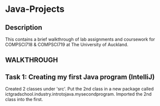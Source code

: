 <h1>Java-Projects</h1>

<h2>Description</h2>
<p>This contains a brief walkthrough of lab assignments and coursework for COMPSCI718 & COMPSCI719 at The University of Auckland.</p>

<h2>WALKTHROUGH</h2>
<h2>Task 1: Creating my first Java program (IntelliJ)</h2>
<p>Created 2 classes under 'src'. Put the 2nd class in a new package called ictgradschool.industry.introtojava.mysecondprogram. Imported the 2nd class into the first.</p> 
<img src="

